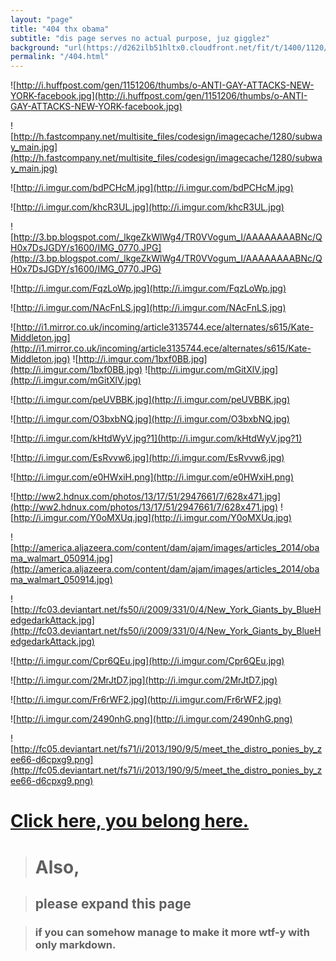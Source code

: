 ```yaml
---
layout: "page"
title: "404 thx obama"
subtitle: "dis page serves no actual purpose, juz gigglez"
background: "url(https://d262ilb51hltx0.cloudfront.net/fit/t/1400/1120/gradv/29/81/55/1*bQSxOGPZ6RtmwCfPycPsfQ.gif) #464646"
permalink: "/404.html"
---
```


![http://i.huffpost.com/gen/1151206/thumbs/o-ANTI-GAY-ATTACKS-NEW-YORK-facebook.jpg](http://i.huffpost.com/gen/1151206/thumbs/o-ANTI-GAY-ATTACKS-NEW-YORK-facebook.jpg)

![http://h.fastcompany.net/multisite_files/codesign/imagecache/1280/subway_main.jpg](http://h.fastcompany.net/multisite_files/codesign/imagecache/1280/subway_main.jpg)

![http://i.imgur.com/bdPCHcM.jpg](http://i.imgur.com/bdPCHcM.jpg)

![http://i.imgur.com/khcR3UL.jpg](http://i.imgur.com/khcR3UL.jpg)

![http://3.bp.blogspot.com/_lkgeZkWlWg4/TR0VVogum_I/AAAAAAAABNc/QH0x7DsJGDY/s1600/IMG_0770.JPG](http://3.bp.blogspot.com/_lkgeZkWlWg4/TR0VVogum_I/AAAAAAAABNc/QH0x7DsJGDY/s1600/IMG_0770.JPG)

![http://i.imgur.com/FqzLoWp.jpg](http://i.imgur.com/FqzLoWp.jpg)

![http://i.imgur.com/NAcFnLS.jpg](http://i.imgur.com/NAcFnLS.jpg)

![http://i1.mirror.co.uk/incoming/article3135744.ece/alternates/s615/Kate-Middleton.jpg](http://i1.mirror.co.uk/incoming/article3135744.ece/alternates/s615/Kate-Middleton.jpg) ![http://i.imgur.com/1bxf0BB.jpg](http://i.imgur.com/1bxf0BB.jpg) ![http://i.imgur.com/mGitXlV.jpg](http://i.imgur.com/mGitXlV.jpg)

![http://i.imgur.com/peUVBBK.jpg](http://i.imgur.com/peUVBBK.jpg)

![http://i.imgur.com/O3bxbNQ.jpg](http://i.imgur.com/O3bxbNQ.jpg)

![http://i.imgur.com/kHtdWyV.jpg?1](http://i.imgur.com/kHtdWyV.jpg?1)

![http://i.imgur.com/EsRvvw6.jpg](http://i.imgur.com/EsRvvw6.jpg)

![http://i.imgur.com/e0HWxiH.png](http://i.imgur.com/e0HWxiH.png)

![http://ww2.hdnux.com/photos/13/17/51/2947661/7/628x471.jpg](http://ww2.hdnux.com/photos/13/17/51/2947661/7/628x471.jpg)  ![http://i.imgur.com/Y0oMXUq.jpg](http://i.imgur.com/Y0oMXUq.jpg)

![http://america.aljazeera.com/content/dam/ajam/images/articles_2014/obama_walmart_050914.jpg](http://america.aljazeera.com/content/dam/ajam/images/articles_2014/obama_walmart_050914.jpg)

![http://fc03.deviantart.net/fs50/i/2009/331/0/4/New_York_Giants_by_BlueHedgedarkAttack.jpg](http://fc03.deviantart.net/fs50/i/2009/331/0/4/New_York_Giants_by_BlueHedgedarkAttack.jpg)

![http://i.imgur.com/Cpr6QEu.jpg](http://i.imgur.com/Cpr6QEu.jpg)

![http://i.imgur.com/2MrJtD7.jpg](http://i.imgur.com/2MrJtD7.jpg)

![http://i.imgur.com/Fr6rWF2.jpg](http://i.imgur.com/Fr6rWF2.jpg)

![http://i.imgur.com/2490nhG.png](http://i.imgur.com/2490nhG.png)

![http://fc05.deviantart.net/fs71/i/2013/190/9/5/meet_the_distro_ponies_by_zee66-d6cpxg9.png](http://fc05.deviantart.net/fs71/i/2013/190/9/5/meet_the_distro_ponies_by_zee66-d6cpxg9.png)

# [Click here, you belong here.](#top)

> # Also,

> ## please expand this page

> ### if you can somehow manage to make it more wtf-y with only markdown.